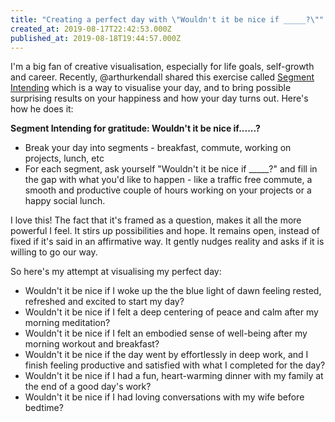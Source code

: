 ```yaml
---
title: "Creating a perfect day with \"Wouldn't it be nice if _____?\""
created_at: 2019-08-17T22:42:53.000Z
published_at: 2019-08-18T19:44:57.000Z
---
```

I'm a big fan of creative visualisation, especially for life goals, self-growth and career. Recently, @arthurkendall shared this exercise called [Segment Intending](https://200wordsaday.com/words/the-fake-it-until-you-make-it-way-to-happiness-251225d55abd6ed5f9) which is a way to visualise your day, and to bring possible surprising results on your happiness and how your day turns out. Here's how he does it:

  

**Segment Intending for gratitude: Wouldn't it be nice if......?**

*   Break your day into segments - breakfast, commute, working on projects, lunch, etc
*   For each segment, ask yourself "Wouldn't it be nice if \_\_\_\_\_?" and fill in the gap with what you'd like to happen - like a traffic free commute, a smooth and productive couple of hours working on your projects or a happy social lunch.

  

I love this! The fact that it's framed as a question, makes it all the more powerful I feel. It stirs up possibilities and hope. It remains open, instead of fixed if it's said in an affirmative way. It gently nudges reality and asks if it is willing to go our way.

  

So here's my attempt at visualising my perfect day:

  

*   Wouldn't it be nice if I woke up the the blue light of dawn feeling rested, refreshed and excited to start my day?
*   Wouldn't it be nice if I felt a deep centering of peace and calm after my morning meditation?
*   Wouldn't it be nice if I felt an embodied sense of well-being after my morning workout and breakfast?
*   Wouldn't it be nice if the day went by effortlessly in deep work, and I finish feeling productive and satisfied with what I completed for the day?
*   Wouldn't it be nice if I had a fun, heart-warming dinner with my family at the end of a good day's work?
*   Wouldn't it be nice if I had loving conversations with my wife before bedtime?
